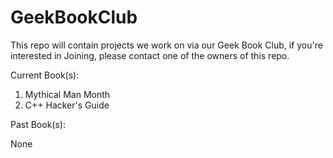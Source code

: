 GeekBookClub
============

This repo will contain projects we work on via our Geek Book Club, 
if you're interested in Joining, please contact one of the owners of this repo.

Current Book(s): 

1. Mythical Man Month
2. C++ Hacker's Guide

Past Book(s):

None
